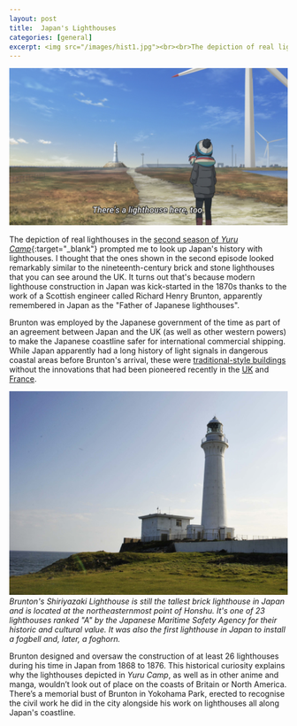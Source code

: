 ```yaml
---
layout: post
title:  Japan's Lighthouses
categories: [general]
excerpt: <img src="/images/hist1.jpg"><br><br>The depiction of real lighthouses in the second season of <i>Yuru Camp</i> prompted me to look up Japan's history with lighthouses. I thought that the ones shown in the second episode looked remarkably similar to the nineteenth-century brick and stone lighthouses that you can see around the UK. It turns out that's because modern lighthouse construction in Japan was kick-started in the 1870s thanks to the work of a Scottish engineer called Richard Henry Brunton, apparently remembered in Japan as the "Father of Japanese lighthouses".
---
```


![Yuru Camp S02 screenshot](/images/hist1.jpg)

The depiction of real lighthouses in the [second season of <i>Yuru Camp</i>](/laid-back-camp/){:target="_blank"} prompted me to look up Japan's history with lighthouses. I thought that the ones shown in the second episode looked remarkably similar to the nineteenth-century brick and stone lighthouses that you can see around the UK. It turns out that's because modern lighthouse construction in Japan was kick-started in the 1870s thanks to the work of a Scottish engineer called Richard Henry Brunton, apparently remembered in Japan as the "Father of Japanese lighthouses". 

Brunton was employed by the Japanese government of the time as part of an agreement between Japan and the UK (as well as other western powers) to make the Japanese coastline safer for international commercial shipping. While Japan apparently had a long history of light signals in dangerous coastal areas before Brunton's arrival, these were [traditional-style buildings](https://ja.wikipedia.org/wiki/%E4%B8%8A%E6%9C%89%E7%9F%A5%E6%B9%8A) without the innovations that had been pioneered recently in the [UK](https://en.wikipedia.org/wiki/Eddystone_Lighthouse#Smeaton's_lighthouse) and [France](https://en.wikipedia.org/wiki/Fresnel_lens). 

![Shiriyazaki Lighthouse](/images/hist2.jpg)
_Brunton's Shiriyazaki Lighthouse is still the tallest brick lighthouse in Japan and is located at the northeasternmost point of Honshu. It's one of 23 lighthouses ranked "A" by the Japanese Maritime Safety Agency for their historic and cultural value. It was also the first lighthouse in Japan to install a fogbell and, later, a foghorn._

Brunton designed and oversaw the construction of at least 26 lighthouses during his time in Japan from 1868 to 1876. This historical curiosity explains why the lighthouses depicted in _Yuru Camp_, as well as in other anime and manga, wouldn’t look out of place on the coasts of Britain or North America. There’s a memorial bust of Brunton in Yokohama Park, erected to recognise the civil work he did in the city alongside his work on lighthouses all along Japan's coastline.
<br>
<br>